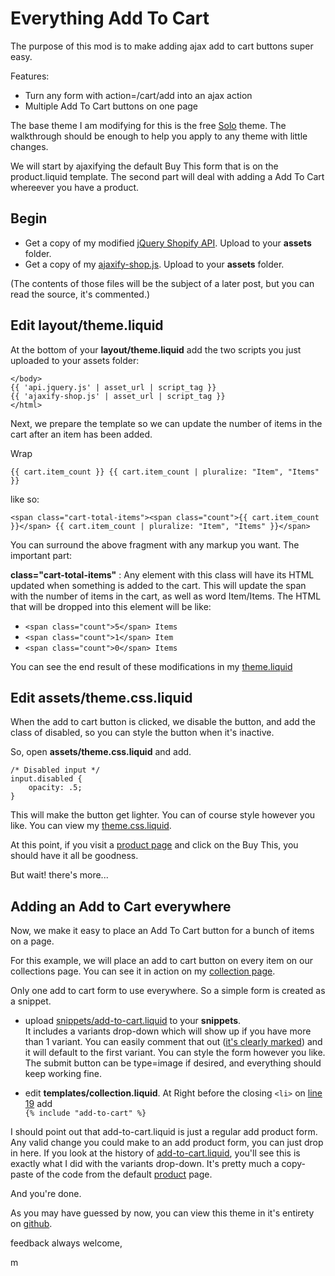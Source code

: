 Everything Add To Cart
======================

The purpose of this mod is to make adding ajax add to cart buttons super easy. 

Features: 

* Turn any form with action=/cart/add into an ajax action
* Multiple Add To Cart buttons on one page

The base theme I am modifying for this is the free [Solo](http://themes.shopify.com/themes/solo/styles/solo) theme. The walkthrough should be enough to help you apply to any theme with little changes.

We will start by ajaxifying the default Buy This form that is on the product.liquid template. 
The second part will deal with adding a Add To Cart whereever you have a product.

Begin
-----

* Get a copy of my modified [jQuery Shopify API](http://github.com/meeech/klocko/blob/master/assets/api.jquery.js). Upload to your **assets** folder. 
* Get a copy of my [ajaxify-shop.js](http://github.com/meeech/klocko/blob/master/assets/ajaxify-shop.js). Upload to your **assets** folder.

(The contents of those files will be the subject of a later post, but you can read the source, it's commented.)

Edit **layout/theme.liquid**
----------------------------

At the bottom of your **layout/theme.liquid** add the two scripts you just uploaded to your assets folder:

    </body>
    {{ 'api.jquery.js' | asset_url | script_tag }}
    {{ 'ajaxify-shop.js' | asset_url | script_tag }}
    </html>

Next, we prepare the template so we can update the number of items in the cart after an item has been added.

Wrap 

    {{ cart.item_count }} {{ cart.item_count | pluralize: "Item", "Items" }}

like so:

    <span class="cart-total-items"><span class="count">{{ cart.item_count }}</span> {{ cart.item_count | pluralize: "Item", "Items" }}</span>

You can surround the above fragment with any markup you want. The important part:

**class="cart-total-items"** : Any element with this class will have its HTML updated when something is added to the cart. This will update the span with the number of items in the cart, as well as word Item/Items.  The HTML that will be dropped into this element will be like: 

* `<span class="count">5</span> Items`
* `<span class="count">1</span> Item`
* `<span class="count">0</span> Items`

You can see the end result of these modifications in my [theme.liquid](http://github.com/meeech/klocko/blob/master/layout/theme.liquid)

Edit **assets/theme.css.liquid**
--------------------------------

When the add to cart button is clicked, we disable the button, and add the class of disabled, so you can style the button when it's inactive.

So, open **assets/theme.css.liquid** and add.

    /* Disabled input */
    input.disabled {
        opacity: .5;
    }

This will make the button get lighter. You can of course style however you like. You can view my [theme.css.liquid](http://github.com/meeech/klocko/blob/master/assets/theme.css.liquid).

At this point, if you visit a [product page](http://klocko-and-sons3230.myshopify.com/collections/all/products/steel-hand) and click on the Buy This, you should have it all be goodness.

But wait! there's more... 

Adding an Add to Cart everywhere
-------------------------------

Now, we make it easy to place an Add To Cart button for a bunch of items on a page.

For this example, we will place an add to cart button on every item on our collections page. You can see it in action on my [collection page](http://klocko-and-sons3230.myshopify.com/collections/all).

Only one add to cart form to use everywhere. So a simple form is created as a snippet.

* upload [snippets/add-to-cart.liquid](http://github.com/meeech/klocko/blob/master/snippets/add-to-cart.liquid) to your **snippets**.  
It includes a variants drop-down which will show up if you have more than 1 variant. You can easily comment that out ([it's clearly marked](https://github.com/meeech/klocko/blob/master/snippets/add-to-cart.liquid#L12-19)) and it will default to the first variant. 
You can style the form however you like. The submit button can be type=image if desired, and everything should keep working fine.

* edit **templates/collection.liquid**. At Right before the closing `<li>` on [line 19](http://github.com/meeech/klocko/blob/master/templates/collection.liquid#L19) add   
`{% include "add-to-cart" %}`

I should point out that add-to-cart.liquid is just a regular add product form. Any valid change you could make to an add product form, you can just drop in here. If you look at the history of [add-to-cart.liquid](https://github.com/meeech/klocko/blob/master/snippets/add-to-cart.liquid#L12-19), you'll see this is exactly what I did with the variants drop-down. It's pretty much a copy-paste of the code from the default [product](https://github.com/meeech/klocko/blob/master/templates/product.liquid#L22-25) page. 

And you're done.

As you may have guessed by now, you can view this theme in it's entirety on [github](http://github.com/meeech/klocko).

feedback always welcome,

m
